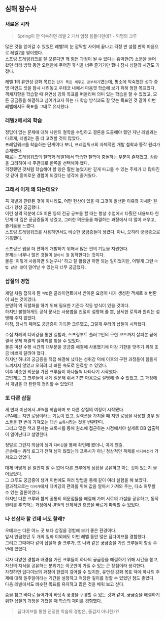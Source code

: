 ## 심해 잠수사

### 새로운 시작
> Spring이 안 익숙하면 레벨 2 가서 엄청 힘들다던데? - 익명의 크루

많은 것을 얻어갈 수 있었던 레벨1이 눈 깜짝할 사이에 끝나고 걱정 반 설렘 반의 마음으로 레벨2를 맞이했다.  
스프링 프레임워크를 잘 모른다면 꽤 힘든 과정이 될 수 있다는 흉악한(?) 소문을 들어 왔던 터라 방학 동안 오랜만에 주어진 휴식을 너무 즐기기만 했나 잠시 성찰의 시간도 가졌다.

레벨 1의 유연성 강화 목표는 `단기 목표 세우고 공부하기`였는데, 
평소에 익숙했던 성과 증명 마인드 셋을 잠시 내려놓고 우테코 내에서 마음껏 학습해 보기 위해 정한 목표였다.  
객체지향을 학습할 때 유연성 강화 목표를 떠올리며 의미 있는 학습을 할 수 있었고, 모든 궁금증을 해결하고 넘어가고자 하는 내 학습 방식과도 잘 맞는 목표인 것 같아 이번 레벨에서도 목표를 그대로 유지했다.

### 레벨2에서의 학습
정답이 없는 문제에 대해 나만의 철학을 수립하고 결론을 도출해야 했던 지난 레벨과는 다르게, 레벨2는 좀 더 고려할 것이 많았다.  
프레임워크를 학습하는 단계이다 보니, 프레임워크의 자체적인 개발 철학과 동작 원리가 존재했다.  
때로는 프레임워크의 철학과 레벨1에서 학습한 철학이 충돌하는 부분이 존재했고, 상황을 고려하여 내 주관대로 한쪽을 선택해야 했다.  
걱정했던 것처럼 학습해야 할 양은 훨씬 늘었지만 깊게 파고들 수 있는 주제가 더 많아진 것 같아 흥미로운 경험이 되겠다는 생각에 즐거웠다.

### 그래서 이게 왜 되는데요?
꼭 개발과 관련된 것이 아니라도, 어떤 현상이 있을 때 그것이 발생한 이유와 자세한 원리가 항상 궁금했다.  
이런 성격 덕분에 CS 이론 등의 전공 공부를 할 때는 항상 수업에서 다뤘던 내용보다 한 단계 더 깊은 궁금증들이 생겼고, 그러한 의문들을 해결하는 과정에서 더 많이 배우고, 즐거움을 느꼈다.  
스프링 프레임워크를 사용하면서도 비슷한 궁금증들이 생겼다. 아니, 오히려 궁금증으로 가득했다.

스프링은 웹을 더 편하게 개발하기 위해서 많은 편의 기능을 지원한다.  
문제는 너무나 많은 것들이 `알아서 잘` 동작한다는 것이다.  
물론 '이렇게 사용하면 되는구나' 하고 잘 활용만 하면 되는 일이었지만, 어떻게 그런 `마법 같은 일`이 일어날 수 있는지 너무 궁금했다.

### 삽질의 경험
제일 처음 접하게 된 `마법`은 클라이언트에서 받아온 요청이 내가 생성한 객체로 `잘` 변환이 되는 것이었다.  
분명히 역 직렬화를 하기 위해 필요한 기준과 작동 방식이 있을 것이다.  
하지만 불행하게도 공식 문서는 사용법을 친절히 설명해 줄 뿐, 상세한 로직과 원리는 설명해 주지 않았다.  
마침, 당시의 페어도 궁금증이 가득한 크루였고, 그렇게 우리의 삽질이 시작됐다.

수십 차례의 디버깅을 통한 실험과, 스프링부트 플러그인의 구현 코드까지 살펴본 끝에 결국 문제 해결의 실마리를 찾을 수 있었다.  
물론 미션 수행 시간의 대부분을 궁금증 해결에 사용했기에 마감 기한을 맞추기 위해 조금 바쁘게 달려야 했다.  
하지만 하나의 궁금증을 직접 해결해 냈다는 성취감 덕에 이후의 구현 과정들이 힘들게 느껴지지 않았고 오히려 더 빠른 속도로 완료할 수 있었다.  
이후 비슷한 의문을 가진 크루들이 하나둘씩 나타나기 시작했다.  
고맙게도 그 크루들이 내게 질문해 줘서 기쁜 마음으로 설명해 줄 수 있었고, 그 과정에서 개념을 더 탄탄히 정리할 수 있었다!

### 또 다른 삽질
세 번째 미션에서 JPA를 학습하며 또 다른 삽질의 여정이 시작됐다.  
JPA에는 지연 로딩이라는 기능이 있고, 컬렉션을 가져올 때 지연 로딩을 사용할 경우 원소들을 한 번에 가져오는 대신 `프록시`라는 것을 반환한다.  
그리고 많은 책과 문서는 프록시를 통해 원소에 접근하는 시점에서야 실제로 DB 입출력이 일어난다고 설명한다.

정말로 그런지 의심이 생겨 `디버깅`을 통해 확인해 봤더니, 이게 웬걸.  
콘솔에는 쿼리 로그가 전혀 남지 않았는데 프록시가 아닌 정상적인 객체를 `어디에선가` 가져오고 있었다.  

대체 어떻게 된 일인지 알 수 없어 다른 크루에게 상황을 공유하고 아는 것이 있는지 물어보았다.  
그 크루도 궁금증이 생겨 이번에도 여러 방법을 통해 같이 여러 실험을 해 보았다.  
결과적으로는 `디버거`에서 디버깅의 편의를 위해 값을 알아서 가져와 주는, 다소 허무할 수 있는 결론이었다.  
하지만 다른 크루와 함께 공통의 의문점들을 해결해 가며 서로의 가설을 공유하고, 동작 원리를 추측하는 과정에서 JPA의 전체적인 흐름을 빠르게 파악할 수 있었다.

### 나 선삽자 할 건데 너도 할래?
우테코는 다른 어느 곳 보다 삽질을 경험해 보기 좋은 환경이다.  
앞서 언급했던 두 개의 일화 이외에도 이번 레벨 동안 많은 딥다이브를 경험했다.   
그리고 그때마다 같이 삽질해 줄 크루가, 또 나와 같은 궁금증을 가진 크루들이 항상 주변에 있었다.  

각자 다양한 경험과 배경을 가진 크루들이 하나의 궁금증을 해결하기 위해 시간을 쏟고, 자신의 지식을 공유하는 분위기는 이곳만이 가질 수 있는 큰 장점이라 생각한다.  
자칫하면 딥다이브의 과정이 한없이 깊어질 수 있지만, 유연성 강화 목표 덕에 하나의 주제에 대해 일주일이라는 기간을 설정하고 적당한 깊이를 정할 수 있었던 점도 좋았다.  
다음 레벨에서도 비슷한 목표를 유지하고 많은 것을 배워 보고 싶다.

숨을 참고 바다로 들어가야 바닷속 풍경을 구경할 수 있는 것과 같이, 궁금증을 해결하기 위한 삽질의 과정을 거쳤을 때 학습의 재미를 경험했다.

> 딥다이브를 통한 진정한 학습의 경험은, 즐겁지 아니한가?
